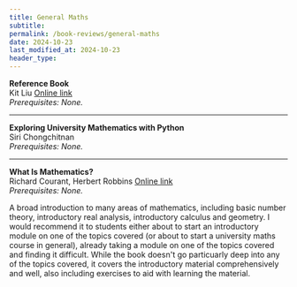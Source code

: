 ```yaml
---
title: General Maths
subtitle: 
permalink: /book-reviews/general-maths
date: 2024-10-23
last_modified_at: 2024-10-23
header_type:
---
```


<p class="line-height: 10%">
    <strong>Reference Book</strong>
    <br/>
    <span class="text-muted">Kit Liu</span>
    <a href="https://desyncthethird.github.io/">Online link</a>
    <br/>
    <span class="text-muted"><i>Prerequisites: None.</i></span>
</p>

---

<p class="line-height: 10%">
    <strong>Exploring University Mathematics with Python</strong>
    <br/>
    <span class="text-muted">Siri Chongchitnan</span>
    <!-- <a href="">Online link</a> -->
    <br/>
    <span class="text-muted"><i>Prerequisites: None.</i></span>
</p>

---

<p class="line-height: 10%">
    <strong>What Is Mathematics?</strong>
    <br/>
    <span class="text-muted">Richard Courant, Herbert Robbins</span>
    <a href="https://archive.org/details/WhatIsMathematics">Online link</a>
    <br/>
    <span class="text-muted"><i>Prerequisites: None.</i></span>
</p>

A broad introduction to many areas of mathematics, including basic number theory, introductory real analysis, introductory calculus and geometry. I would recommend it to students either about to start an introductory module on one of the topics covered (or about to start a university maths course in general), already taking a module on one of the topics covered and finding it difficult. While the book doesn't go particuarly deep into any of the topics covered, it covers the introductory material comprehensively and well, also including exercises to aid with learning the material.